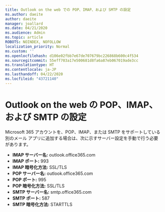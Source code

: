 ```yaml
---
title: Outlook on the web での POP、IMAP、および SMTP の設定
ms.author: daeite
author: daeite
manager: joallard
ms.date: 04/21/2020
ms.audience: Admin
ms.topic: article
ROBOTS: NOINDEX, NOFOLLOW
localization_priority: Normal
ms.custom: ''
ms.openlocfilehash: d106e02fbb7e67de707679bc226868b600c4f534
ms.sourcegitcommit: 55eff703a17e500681d8fa6a87eb067019ade3cc
ms.translationtype: HT
ms.contentlocale: ja-JP
ms.lasthandoff: 04/22/2020
ms.locfileid: "43721140"
---
```

# <a name="pop-imap--smtp-settings-for-outlook-on-the-web"></a>Outlook on the web の POP、IMAP、および SMTP の設定

Microsoft 365 アカウントを、POP、IMAP、または SMTP をサポートしている別のメール アプリに追加する場合は、次に示すサーバー設定を手動で行う必要があります。
  
- **IMAP サーバー名:** outlook.office365.com
- **IMAP ポート:** 993
- **IMAP 暗号化方法:** SSL/TLS
- **POP サーバー名:** outlook.office365.com  
- **POP ポート:** 995  
- **POP 暗号化方法:** SSL/TLS  
- **SMTP サーバー名:** smtp.office365.com
- **SMTP ポート:** 587
- **SMTP 暗号化方法:** STARTTLS